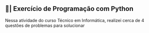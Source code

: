 ## 📑| Exercício de Programação com Python

  Nessa atividade do curso Técnico em Informática, realizei cerca de 4 questões de problemas para solucionar 
  


